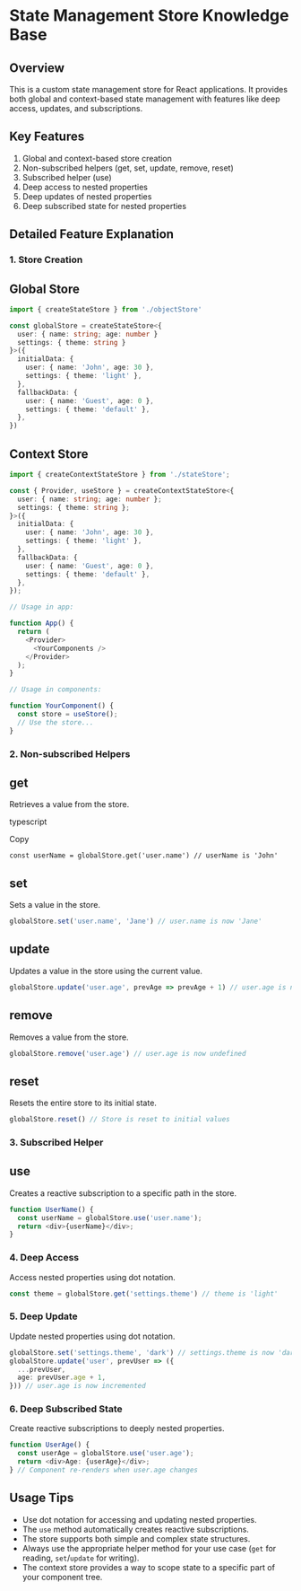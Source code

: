 # State Management Store Knowledge Base

## Overview

This is a custom state management store for React applications. It provides both global and context-based state management with features like deep access, updates, and subscriptions.

## Key Features

1.  Global and context-based store creation
2.  Non-subscribed helpers (get, set, update, remove, reset)
3.  Subscribed helper (use)
4.  Deep access to nested properties
5.  Deep updates of nested properties
6.  Deep subscribed state for nested properties

## Detailed Feature Explanation

### 1. Store Creation

## Global Store

```typescript
import { createStateStore } from './objectStore'

const globalStore = createStateStore<{
  user: { name: string; age: number }
  settings: { theme: string }
}>({
  initialData: {
    user: { name: 'John', age: 30 },
    settings: { theme: 'light' },
  },
  fallbackData: {
    user: { name: 'Guest', age: 0 },
    settings: { theme: 'default' },
  },
})
```

## Context Store

```typescript
import { createContextStateStore } from './stateStore';

const { Provider, useStore } = createContextStateStore<{
  user: { name: string; age: number };
  settings: { theme: string };
}>({
  initialData: {
    user: { name: 'John', age: 30 },
    settings: { theme: 'light' },
  },
  fallbackData: {
    user: { name: 'Guest', age: 0 },
    settings: { theme: 'default' },
  },
});

// Usage in app:

function App() {
  return (
    <Provider>
      <YourComponents />
    </Provider>
  );
}

// Usage in components:

function YourComponent() {
  const store = useStore();
  // Use the store...
}
```

### 2. Non-subscribed Helpers

## get

Retrieves a value from the store.

typescript

Copy

`const userName = globalStore.get('user.name') // userName is 'John'`

## set

Sets a value in the store.

```typescript
globalStore.set('user.name', 'Jane') // user.name is now 'Jane'
```

## update

Updates a value in the store using the current value.

```typescript
globalStore.update('user.age', prevAge => prevAge + 1) // user.age is now 31
```

## remove

Removes a value from the store.

```typescript
globalStore.remove('user.age') // user.age is now undefined
```

## reset

Resets the entire store to its initial state.

```typescript
globalStore.reset() // Store is reset to initial values
```

### 3. Subscribed Helper

## use

Creates a reactive subscription to a specific path in the store.

```typescript
function UserName() {
  const userName = globalStore.use('user.name');
  return <div>{userName}</div>;
}
```

### 4. Deep Access

Access nested properties using dot notation.

```typescript
const theme = globalStore.get('settings.theme') // theme is 'light'
```

### 5. Deep Update

Update nested properties using dot notation.

```typescript
globalStore.set('settings.theme', 'dark') // settings.theme is now 'dark'
globalStore.update('user', prevUser => ({
  ...prevUser,
  age: prevUser.age + 1,
})) // user.age is now incremented
```

### 6. Deep Subscribed State

Create reactive subscriptions to deeply nested properties.

```typescript
function UserAge() {
  const userAge = globalStore.use('user.age');
  return <div>Age: {userAge}</div>;
} // Component re-renders when user.age changes
```

## Usage Tips

- Use dot notation for accessing and updating nested properties.
- The `use` method automatically creates reactive subscriptions.
- The store supports both simple and complex state structures.
- Always use the appropriate helper method for your use case (`get` for reading, `set`/`update` for writing).
- The context store provides a way to scope state to a specific part of your component tree.
